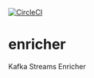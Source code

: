 [![CircleCI](https://circleci.com/gh/wizzie-io/enricher.svg?style=shield&circle-token=51379c78ee81176b6fc502877428f5e4b0c83ac9)](https://circleci.com/gh/wizzie-io/enricher)

# enricher

Kafka Streams Enricher
